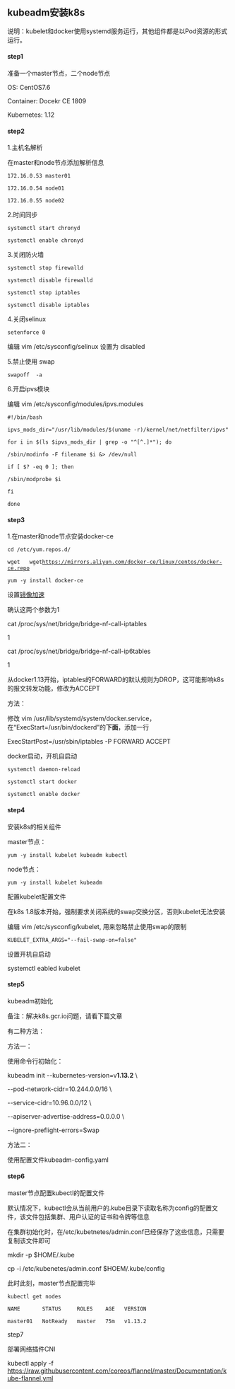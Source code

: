 ## kubeadm安装k8s

说明：kubelet和docker使用systemd服务运行，其他组件都是以Pod资源的形式运行。

#### step1

准备一个master节点，二个node节点

OS: CentOS7.6

Container: Docekr CE 1809

Kubernetes: 1.12

#### step2

1.主机名解析

在master和node节点添加解析信息

`172.16.0.53 master01`

`172.16.0.54 node01`

`172.16.0.55 node02`

2.时间同步

`systemctl start chronyd`

`systemctl enable chronyd`

3.关闭防火墙

`systemctl stop firewalld`

`systemctl disable firewalld`

`systemctl stop iptables`

`systemctl disable iptables`

4.关闭selinux

`setenforce 0`

编辑 vim /etc/sysconfig/selinux 设置为 disabled

5.禁止使用 swap

`swapoff  -a`

6.开启ipvs模块

编辑 vim /etc/sysconfig/modules/ipvs.modules

`#!/bin/bash`

`ipvs_mods_dir="/usr/lib/modules/$(uname -r)/kernel/net/netfilter/ipvs"`

`for i in $(ls $ipvs_mods_dir | grep -o "^[^.]*"); do`

`/sbin/modinfo -F filename $i &> /dev/null`

`if [ $? -eq 0 ]; then`

`/sbin/modprobe $i`

`fi`

`done`

#### step3

1.在master和node节点安装docker-ce

`cd /etc/yum.repos.d/`

`wget   wget`[`https://mirrors.aliyun.com/docker-ce/linux/centos/docker-ce.repo`](https://mirrors.aliyun.com/docker-ce/linux/centos/docker-ce.repo)

`yum -y install docker-ce`

设置[镜像加速](http://www.dockerk8s.net/docker/3image/2image-add-speed.html)

确认这两个参数为1

cat /proc/sys/net/bridge/bridge-nf-call-iptables

1

cat /proc/sys/net/bridge/bridge-nf-call-ip6tables

1

从docker1.13开始，iptables的FORWARD的默认规则为DROP，这可能影响k8s的报文转发功能，修改为ACCEPT

方法：

修改 vim /usr/lib/systemd/system/docker.service，在“ExecStart=/usr/bin/dockerd”的**下面**，添加一行

ExecStartPost=/usr/sbin/iptables -P FORWARD ACCEPT

docker启动，开机自启动

`systemctl daemon-reload`

`systemctl start docker`

`systemctl enable docker`

#### step4

安装k8s的相关组件

master节点：

`yum -y install kubelet kubeadm kubectl`

node节点：

`yum -y install kubelet kubeadm`

配置kubelet配置文件

在k8s 1.8版本开始，强制要求关闭系统的swap交换分区，否则kubelet无法安装

编辑 vim /etc/sysconfig/kubelet, 用来忽略禁止使用swap的限制

`KUBELET_EXTRA_ARGS="--fail-swap-on=false"`

设置开机自启动

systemctl eabled kubelet

#### step5

kubeadm初始化

备注：解决k8s.gcr.io问题，请看下篇文章

有二种方法：

方法一：

使用命令行初始化：

kubeadm init --kubernetes-version=v**1.13.2** \

--pod-network-cidr=10.244.0.0/16 \

--service-cidr=10.96.0.0/12 \

--apiserver-advertise-address=0.0.0.0 \

--ignore-preflight-errors=Swap

方法二：

使用配置文件kubeadm-config.yaml

#### step6

master节点配置kubectl的配置文件

默认情况下，kubectl会从当前用户的.kube目录下读取名称为config的配置文件，该文件包括集群、用户认证的证书和令牌等信息

在集群初始化时，在/etc/kubetnetes/admin.conf已经保存了这些信息，只需要复制该文件即可

mkdir -p $HOME/.kube

cp -i /etc/kubenetes/admin.conf  $HOEM/.kube/config

此时此刻，master节点配置完毕

`kubectl get nodes`

`NAME       STATUS     ROLES    AGE   VERSION`

`master01   NotReady   master   75m   v1.13.2`

step7

部署网络插件CNI

kubectl apply -f https://raw.githubusercontent.com/coreos/flannel/master/Documentation/kube-flannel.yml

